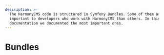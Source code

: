 ```yaml
---
description: >-
  The HarmonyCMS code is structured in Symfony Bundles. Some of them are more
  important to developers who work with HarmonyCMS than others. In this
  documentation we documented the most important ones.
---
```


# Bundles

